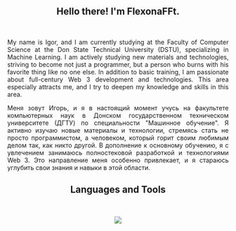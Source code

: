 <h2 align="center">
    Hello there! I'm <strong>FlexonaFFt</strong>.
</h2>
&nbsp;

<p align="justify">
    My name is Igor, and I am currently studying at the Faculty of Computer Science at the Don State Technical University (DSTU), specializing in Machine Learning. I am actively studying new materials and technologies, striving to become not just a programmer, but a person who burns with his favorite thing like no one else.
    In addition to basic training, I am passionate about full-century Web 3 development and technologies. This area especially attracts me, and I try to deepen my knowledge and skills in this area.
</p>

<p align="justify">
    Меня зовут Игорь, и я в настоящий момент учусь на факультете компьютерных наук в Донском государственном техническом университете (ДГТУ) по специальности "Машинное обучение". Я активно изучаю новые материалы и технологии, стремясь стать не просто программистом, а человеком, который горит своим любимым делом так, как никто другой.
    В дополнение к основному обучению, я с увлечением занимаюсь полностековой разработкой и технологиями Web 3. Это направление меня особенно привлекает, и я стараюсь углубить свои знания и навыки в этой области.
</p>

<h2 align="center">
    Languages and Tools
</h2>
&nbsp;

<p align="center">
    <a href="" title="My Skills">
        <img src="https://skillicons.dev/icons?i=vscode,ts,js,nodejs,react,express,netlify,nextjs,react,mongodb,docker,linux,postgres,go,python,bots,git,github,cloudflare,html,css&perline=7" width="" />
    </a>
</p>